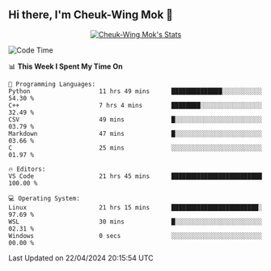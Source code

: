 ## Hi there, I'm Cheuk-Wing Mok 👋

<!--
**mozro0327/mozro0327** is a ✨ _special_ ✨ repository because its `README.md` (this file) appears on your GitHub profile.

Here are some ideas to get you started:

- 🔭 I’m currently working on ...
- 🌱 I’m currently learning ...
- 👯 I’m looking to collaborate on ...
- 🤔 I’m looking for help with ...
- 💬 Ask me about ...
- 📫 How to reach me: ...
- 😄 Pronouns: ...
- ⚡ Fun fact: ...
-->

<p align="center">
  <a href="https://github.com/mozro0327" class="rich-diff-level-one">
    <img src="https://github-readme-stats.vercel.app/api?username=mozro0327&title_color=333&text_color=777" alt="Cheuk-Wing Mok's Stats" >
    <!-- &hide=issues
    <img src="https://github-readme-stats.vercel.app/api?username=mozro0327&hide=issues&title_color=333&text_color=777" alt="Cheuk-Wing Mok's Stats" >
    -->
  </a>
</p>

<!--START_SECTION:waka-->
![Code Time](http://img.shields.io/badge/Code%20Time-2%2C523%20hrs%2040%20mins-blue)

📊 **This Week I Spent My Time On** 

```text
💬 Programming Languages: 
Python                   11 hrs 49 mins      ██████████████░░░░░░░░░░░   54.30 % 
C++                      7 hrs 4 mins        ████████░░░░░░░░░░░░░░░░░   32.49 % 
CSV                      49 mins             █░░░░░░░░░░░░░░░░░░░░░░░░   03.79 % 
Markdown                 47 mins             █░░░░░░░░░░░░░░░░░░░░░░░░   03.66 % 
C                        25 mins             ░░░░░░░░░░░░░░░░░░░░░░░░░   01.97 % 

🔥 Editors: 
VS Code                  21 hrs 45 mins      █████████████████████████   100.00 % 

💻 Operating System: 
Linux                    21 hrs 15 mins      ████████████████████████░   97.69 % 
WSL                      30 mins             █░░░░░░░░░░░░░░░░░░░░░░░░   02.31 % 
Windows                  0 secs              ░░░░░░░░░░░░░░░░░░░░░░░░░   00.00 % 
```


 Last Updated on 22/04/2024 20:15:54 UTC
<!--END_SECTION:waka-->
